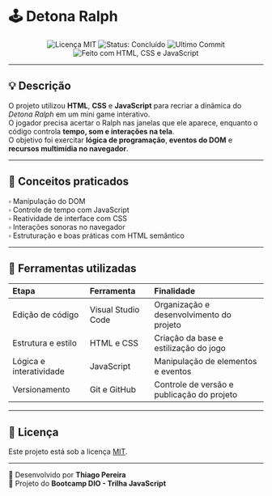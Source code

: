 # 🕹️ Detona Ralph

<p align="center">
  <img src="https://img.shields.io/badge/License-MIT-yellow.svg" alt="Licença MIT"/>
  <img src="https://img.shields.io/badge/status-concluído-brightgreen" alt="Status: Concluído"/>
  <img src="https://img.shields.io/github/last-commit/thiago-pereira79/PodGenAI?color=blue&label=ultimo%20commit" alt="Ultimo Commit"/>
  <img src="https://img.shields.io/badge/feito%20com-HTML%2C%20CSS%20%26%20JavaScript-orange" alt="Feito com HTML, CSS e JavaScript"/>
</p>

---

## 💡 Descrição
O projeto utilizou **HTML**, **CSS** e **JavaScript** para recriar a dinâmica do *Detona Ralph* em um mini game interativo.  
O jogador precisa acertar o Ralph nas janelas que ele aparece, enquanto o código controla **tempo, som e interações na tela**.  
O objetivo foi exercitar **lógica de programação**, **eventos do DOM** e **recursos multimídia no navegador**.

---

## 🧠 Conceitos praticados
▫️ Manipulação do DOM  
▫️ Controle de tempo com JavaScript  
▫️ Reatividade de interface com CSS  
▫️ Interações sonoras no navegador  
▫️ Estruturação e boas práticas com HTML semântico  

---

## 🧰 Ferramentas utilizadas

| Etapa | Ferramenta | Finalidade |
|:------|:------------|:------------|
| Edição de código | Visual Studio Code | Organização e desenvolvimento do projeto |
| Estrutura e estilo | HTML e CSS | Criação da base e estilização do jogo |
| Lógica e interatividade | JavaScript | Manipulação de elementos e eventos |
| Versionamento | Git e GitHub | Controle de versão e publicação do projeto |

---

## 📜 Licença

Este projeto está sob a licença [MIT](https://opensource.org/licenses/MIT).

---

🧩 Desenvolvido por **Thiago Pereira**  
📍 Projeto do **Bootcamp DIO - Trilha JavaScript**

